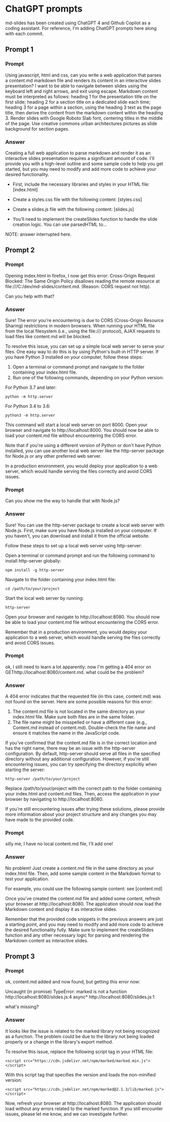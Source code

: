 # ChatGPT prompts

md-slides has been created using ChatGPT 4 and Github Copilot as a coding assistant. For reference, I'm adding ChatGPT prompts here along with each commit.

## Prompt 1

### Prompt

Using javascript, html and css, can you write a web application that parses a content.md markdown file and renders its content in an interactive slides presentation? I want to be able to navigate between slides using the keyboard left and right arrows, and exit using escape. Markdown content must be interpreted as follows: heading 1 for the presentation title on the first slide; heading 2 for a section title on a dedicated slide each time; heading 3 for a page within a section, using the heading 3 text as the page title, then derive the content from the markdown content within the heading 3. Render slides with Google Roboto Slab font, centering titles in the middle of the page. Use creative commons urban architectures pictures as slide background for section pages.

### Answer

Creating a full web application to parse markdown and render it as an interactive slides presentation requires a significant amount of code. I'll provide you with a high-level outline and some sample code to help you get started, but you may need to modify and add more code to achieve your desired functionality.

- First, include the necessary libraries and styles in your HTML file: [index.html]

- Create a styles.css file with the following content: [styles.css]

- Create a slides.js file with the following content: [slides.js]

- You'll need to implement the createSlides function to handle the slide creation logic. You can use parsedHTML to...

NOTE: answer interrupted here.

## Prompt 2

### Prompt

Opening index.html in firefox, I now get this error: Cross-Origin Request Blocked: The Same Origin Policy disallows reading the remote resource at file:///C:/dev/md-slides/content.md. (Reason: CORS request not http).

Can you help with that?

### Answer

Sure! The error you're encountering is due to CORS (Cross-Origin Resource Sharing) restrictions in modern browsers. When running your HTML file from the local filesystem (i.e., using the file:/// protocol), AJAX requests to load files like content.md will be blocked.

To resolve this issue, you can set up a simple local web server to serve your files. One easy way to do this is by using Python's built-in HTTP server. If you have Python 3 installed on your computer, follow these steps:

1. Open a terminal or command prompt and navigate to the folder containing your index.html file.
2. Run one of the following commands, depending on your Python version:

For Python 3.7 and later:

```
python -m http.server
```

For Python 3.4 to 3.6:

```
python3 -m http.server
```

This command will start a local web server on port 8000. Open your browser and navigate to http://localhost:8000. You should now be able to load your content.md file without encountering the CORS error.

Note that if you're using a different version of Python or don't have Python installed, you can use another local web server like the http-server package for Node.js or any other preferred web server.

In a production environment, you would deploy your application to a web server, which would handle serving the files correctly and avoid CORS issues.

### Prompt

Can you show me the way to handle that with Node.js?

### Answer

Sure! You can use the http-server package to create a local web server with Node.js. First, make sure you have Node.js installed on your computer. If you haven't, you can download and install it from the official website.

Follow these steps to set up a local web server using http-server:

Open a terminal or command prompt and run the following command to install http-server globally:

```
npm install -g http-server
```

Navigate to the folder containing your index.html file:

```
cd /path/to/your/project
```

Start the local web server by running:

```
http-server
```

Open your browser and navigate to http://localhost:8080. You should now be able to load your content.md file without encountering the CORS error.

Remember that in a production environment, you would deploy your application to a web server, which would handle serving the files correctly and avoid CORS issues.

### Prompt

ok, I still need to learn a lot apparently: now I'm getting a 404 error on GEThttp://localhost:8080/content.md. what could be the problem?

### Answer

A 404 error indicates that the requested file (in this case, content.md) was not found on the server. Here are some possible reasons for this error:

1. The content.md file is not located in the same directory as your index.html file. Make sure both files are in the same folder.
1. The file name might be misspelled or have a different case (e.g., Content.md instead of content.md). Double-check the file name and ensure it matches the name in the JavaScript code.

If you've confirmed that the content.md file is in the correct location and has the right name, there may be an issue with the http-server configuration. By default, http-server should serve all files in the specified directory without any additional configuration. However, if you're still encountering issues, you can try specifying the directory explicitly when starting the server:

```
http-server /path/to/your/project
```

Replace /path/to/your/project with the correct path to the folder containing your index.html and content.md files. Then, access the application in your browser by navigating to http://localhost:8080.

If you're still encountering issues after trying these solutions, please provide more information about your project structure and any changes you may have made to the provided code.

### Prompt

silly me, I have no local content.md file, I'll add one!

### Answer

No problem! Just create a content.md file in the same directory as your index.html file. Then, add some sample content in the Markdown format to test your application.

For example, you could use the following sample content: see [content.md]

Once you've created the content.md file and added some content, refresh your browser at http://localhost:8080. The application should now load the Markdown content and display it as interactive slides.

Remember that the provided code snippets in the previous answers are just a starting point, and you may need to modify and add more code to achieve the desired functionality fully. Make sure to implement the createSlides function and any other necessary logic for parsing and rendering the Markdown content as interactive slides.

## Prompt 3

### Prompt

ok, content.md added and now found, but getting this error now: 

 Uncaught (in promise) TypeError: marked is not a function
    <anonymous> http://localhost:8080/slides.js:4
    async* http://localhost:8080/slides.js:1

what's missing?

### Answer

It looks like the issue is related to the marked library not being recognized as a function. The problem could be due to the library not being loaded properly or a change in the library's export method.

To resolve this issue, replace the following script tag in your HTML file:

```
<script src="https://cdn.jsdelivr.net/npm/marked/marked.min.js"></script>
```

With this script tag that specifies the version and loads the non-minified version:

```
<script src="https://cdn.jsdelivr.net/npm/marked@2.1.3/lib/marked.js"></script>
```

Now, refresh your browser at http://localhost:8080. The application should load without any errors related to the marked function. If you still encounter issues, please let me know, and we can investigate further.